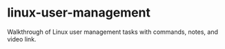 # linux-user-management
Walkthrough of Linux user management tasks with commands, notes, and video link.
